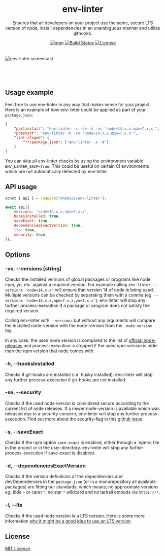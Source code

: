 <div align="center">
    <h1>env-linter</h1>
    <p>Ensures that all developers on your project use the same, secure LTS version of node, install dependencies in an unambiguous manner and utilize githooks.</p>

[![npm](https://img.shields.io/npm/v/@namics/env-linter.svg)](https://www.npmjs.com/package/@namics/env-linter)
[![Build Status](https://github.com/merkle-open/env-linter/workflows/ci/badge.svg?branch=master)](https://github.com/merkle-open/env-linter/actions)
[![License](https://img.shields.io/badge/license-MIT-green.svg)](http://opensource.org/licenses/MIT)

</div>

<div style="max-width:640px;margin:0 auto;padding:20px 0 60px 0;">
    <img src="./env-linter.gif" alt="env-linter screencast">
</div>

## Usage example

Feel free to use env-linter in any way that makes sense for your project. Here is an example of how env-linter could be applied as part of your `package.json`:

```json
{
	"postinstall": "env-linter -s -se -d -vs 'node=14.x.x,npm=7.x.x'",
	"prestart": "env-linter -h -vs 'node=14.x.x,npm=7.x.x'",
	"lint-staged": {
		"**/package.json": ["env-linter -s -d"]
	}
}
```

You can skip all env-linter checks by using the environment variable `ENV_LINTER_SKIP=true`. This could be useful on certain CI environments which are not automatically detected by env-linter.

## API usage

```js
const { api } = require('@namics/env-linter');

await api({
	versions: 'node=14.x.x,npm=7.x.x',
	hooksInstalled: true,
	saveExact: true,
	dependenciesExactVersion: true,
	lts: true,
	security: true,
});
```

## Options

### -vs, --versions [string]

Checks the installed versions of global packages or programs like node, npm, yo, etc. against a required version.
For example calling `env-linter --versions 'node=14.x.x'` will ensure that version 14 of node is being used. Multiple versions can be checked by separating them with a comma (eg. `--versions 'node=14.x.x,npm=7.x.x,yo=4.x.x'`).
env-linter will stop any further process-execution if a package or program does not satisfy the required version.

Calling env-linter with `--versions` but without any arguments will compare the installed node-version with the node-version from the `.node-version` file.

In any case, the used node version is compared to the list of [official node-releases](https://nodejs.org/dist/index.json) and process-execution is stopped if the used npm version is older than the npm version that node comes with.

### -h, --hooksInstalled

Checks if git-hooks are installed (i.e. husky installed). env-linter will stop any further process-execution if git-hooks are not installed.

### -se, --security

Checks if the used node version is considered secure according to the current list of node releases. If a newer node-version is available which was released due to a security concern, env-linter will stop any further process-execution. Find out more about the security-flag in this [github issue](https://github.com/nodejs/Release/issues/437).

### -s, --saveExact

Checks if the npm option `save-exact` is enabled, either through a .npmrc file in the project or in the user-directory. env-linter will stop any further process-execution if save-exact is disabled.

### -d, --dependenciesExactVersion

Checks if the version definitions of the dependencies and devDependencies in the `package.json` (or in a monorepository all available packages) are fitting our standards, which means; no approximate versions eg. tilde `~` or caret `^`, no star `*` wildcard and no tarball embeds via `https://*`.

### -l, --lts

Checks if the used node version is a LTS version. Here is some more information [why it might be a good idea to use an LTS version](https://nodejs.org/en/about/releases/).

## License

[MIT License](./LICENSE)
